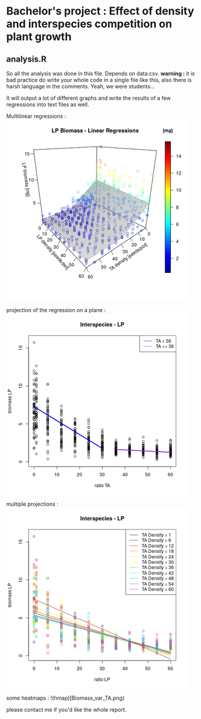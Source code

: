 # Bachelor's project : Effect of density and interspecies competition on plant growth

## analysis.R
So all the analysis was done in this file. Depends on data.csv.
**warning :** it is bad practice do write your whole code in a single file like this, also there is harsh language in the comments. Yeah, we were students...

It will output a lot of different graphs and write the results of a few regressions into text files as well.

Multilinear regressions :
![reg](surface_model2_updated.png)

projection of the regression on a plane :
![reg2](model2-inter-updated.png)

multiple projections :
![reg3](Biomass_2_inter_fullest.png)

some heatmaps :
!(hmap)[Biomass_var_TA.png)

please contact me if you'd like the whole report.
